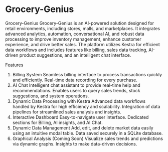 # Grocery-Genius
Grocery-Genius
Grocery-Genius is an AI-powered solution designed for retail environments, including stores, malls, and marketplaces. It integrates advanced analytics, automation, conversational AI, and robust data processing to improve inventory management, enhance customer experience, and drive better sales. The platform utilizes Kestra for efficient data workflows and includes features like billing, sales data tracking, AI-driven product suggestions, and an intelligent chat interface.

Features
1. Billing System
  Seamless billing interface to process transactions quickly and efficiently.
  Real-time data recording for every purchase.
2. AI Chat
  Intelligent chat assistant to provide real-time help and recommendations.
  Enables users to query sales trends, stock suggestions, and system operations.
3. Dynamic Data Processing with Kestra
  Advanced data workflows handled by Kestra for high efficiency and scalability.
  Integration of data pipelines for streamlined sales analysis and insights.
4. Interactive Dashboard
  Easy-to-navigate user interface.
  Dedicated sections for Billing, AI insights, and AI Chat.
5. Dynamic Data Management
  Add, edit, and delete market data easily using an intuitive modal table.
  Data saved securely in a SQLite database.
6. Graphical Analysis (Coming Soon)
  Visualize sales trends and predictions via dynamic graphs.
  Insights to make data-driven decisions.
